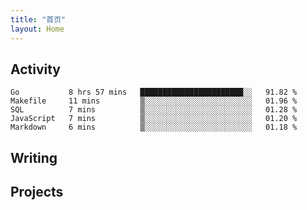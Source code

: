 ```yaml
---
title: "首页"
layout: Home
---
```


## Activity
<!--START_SECTION:waka-->
```text
Go           8 hrs 57 mins   ███████████████████████░░   91.82 % 
Makefile     11 mins         ▒░░░░░░░░░░░░░░░░░░░░░░░░   01.96 % 
SQL          7 mins          ▒░░░░░░░░░░░░░░░░░░░░░░░░   01.28 % 
JavaScript   7 mins          ▒░░░░░░░░░░░░░░░░░░░░░░░░   01.20 % 
Markdown     6 mins          ▒░░░░░░░░░░░░░░░░░░░░░░░░   01.18 % 
```
<!--END_SECTION:waka-->

## Writing
<PindedPosts />

## Projects
<Projects />
